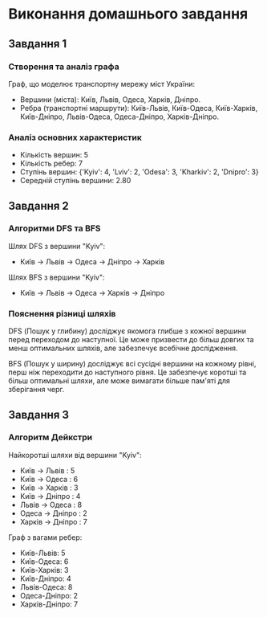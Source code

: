 # Виконання домашнього завдання

## Завдання 1
### Створення та аналіз графа

Граф, що моделює транспортну мережу міст України:
- Вершини (міста): Київ, Львів, Одеса, Харків, Дніпро.
- Ребра (транспортні маршрути): Київ-Львів, Київ-Одеса, Київ-Харків, Київ-Дніпро, Львів-Одеса, Одеса-Дніпро, Харків-Дніпро.

### Аналіз основних характеристик
- Кількість вершин: 5
- Кількість ребер: 7
- Ступінь вершин: {'Kyiv': 4, 'Lviv': 2, 'Odesa': 3, 'Kharkiv': 2, 'Dnipro': 3}
- Середній ступінь вершини: 2.80

## Завдання 2
### Алгоритми DFS та BFS

Шлях DFS з вершини "Kyiv":
- Київ -> Львів -> Одеса -> Дніпро -> Харків

Шлях BFS з вершини "Kyiv":
- Київ -> Львів -> Одеса -> Харків -> Дніпро

### Пояснення різниці шляхів
DFS (Пошук у глибину) досліджує якомога глибше з кожної вершини перед переходом до наступної. Це може призвести до більш довгих та менш оптимальних шляхів, але забезпечує всебічне дослідження.

BFS (Пошук у ширину) досліджує всі сусідні вершини на кожному рівні, перш ніж переходити до наступного рівня. Це забезпечує коротші та більш оптимальні шляхи, але може вимагати більше пам'яті для зберігання черг.

## Завдання 3
### Алгоритм Дейкстри

Найкоротші шляхи від вершини "Kyiv":
- Київ -> Львів : 5
- Київ -> Одеса : 6
- Київ -> Харків : 3
- Київ -> Дніпро : 4
- Львів -> Одеса : 8
- Одеса -> Дніпро : 2
- Харків -> Дніпро : 7

Граф з вагами ребер:
- Київ-Львів: 5
- Київ-Одеса: 6
- Київ-Харків: 3
- Київ-Дніпро: 4
- Львів-Одеса: 8
- Одеса-Дніпро: 2
- Харків-Дніпро: 7
